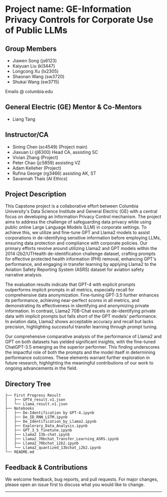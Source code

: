 #  Project name: GE-Information Privacy Controls for Corporate Use of Public LLMs

## Group Members

- Jiawen Song (js6123)
- Kaiyuan Liu (kl3447)
- Longcong Xu (lx2305)
- Shaonan Wang (sw3720)
- Shukai Wang (sw3715)
  
Emails <UNI> @ columbia.edu

## General Electric (GE) Mentor & Co-Mentors

- Liang Tang

## Instructor/CA

- Sining Chen (sc4549) (Project main)
- Jiaxuan Li (jl6300) Head CA, assisting SC
- Vivian Zhang (Project)
- Peter Chao (jc5859) assisting VZ
- Adam Kelleher (Project)
- Rufina George (rg3466) assisting AK, ST
- Savannah Thais (AI Ethics)

## Project Description

This Capstone project is a collaborative effort between Columbia University's Data Science Institute and General Electric (GE) with a central focus on developing an Information Privacy Control mechanism. The project aims to address the challenge of safeguarding data privacy while using public online Large Language Models (LLM) in corporate settings. To achieve this, we utilize and fine-tune GPT and Llama2 models to assist corporations in de-identifying sensitive information before employing LLMs, ensuring data protection and compliance with corporate policies. Our primary efforts revolve around utilizing Llama2 and GPT models within the 2014 i2b2/UTHealth de-identification challenge dataset, crafting prompts for effective protected health information (PHI) removal, enhancing GPT's performance, and engaging in transfer learning by applying Llama2 to the Aviation Safety Reporting System (ASRS) dataset for aviation safety narrative analysis.

The evaluation results indicate that GPT-4 with explicit prompts outperforms implicit prompts in all metrics, especially recall for comprehensive data anonymization. Fine-tuning GPT-3.5 further enhances its performance, achieving near-perfect scores in all metrics, and demonstrating its effectiveness in identifying and anonymizing private information. In contrast, Llama2 70B-Chat excels in de-identifying private data with implicit prompts but falls short of the GPT models' performance. In aviation data, Llama2 shows acceptable accuracy and recall but lacks precision, highlighting successful transfer learning through prompt tuning.

Our comprehensive comparative analysis of the performance of Llama2 and GPT on both datasets has yielded significant insights, with the fine-tuned ChatGPT-3.5 emerging as the superior performer. This finding underscores the impactful role of both the prompts and the model itself in determining performance outcomes. These elements warrant further exploration in future research, highlighting the meaningful contributions of our work to ongoing advancements in the field.

## Directory Tree
```shell
├── First Progress Result
│   ├── GPT4_result.v1.json
│   └── Llama_result.v1.json
├── Notebooks
│   ├── De-Identification by GPT-4.ipynb
│   ├── De_ID_RNN_LSTM.ipynb
│   ├── De_Identification_by_Llama2.ipynb
│   ├── Explorary_Data_Analysis.ipynb
│   ├── GPT_3_5_finetune.ipynb
│   ├── Llama2 13b-chat.ipynb
│   ├── Llama2_70bchat_Transfer_Learning_ASRS.ipynb
│   ├── Llama2_70bchat_i2b2.ipynb
│   └── Llama2_quantized_13bchat_i2b2.ipynb
└── README.md
```
## Feedback & Contributions

We welcome feedback, bug reports, and pull requests. For major changes, please open an issue first to discuss what you would like to change.

---

